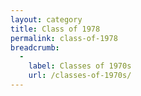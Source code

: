 ```yaml
---
layout: category
title: Class of 1978
permalink: class-of-1978
breadcrumb:
  -
    label: Classes of 1970s
    url: /classes-of-1970s/
---
```

